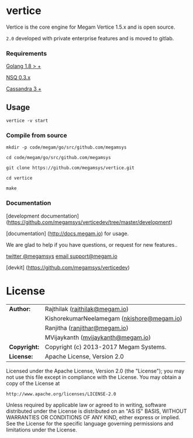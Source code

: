 
vertice
=======

Vertice is the core engine for Megam Vertice 1.5.x and is open source. 

`2.0` developed with private enterprise features and is moved to gitlab.


### Requirements

>
[Golang 1.8 > +](http://www.golang.org/dl)

>
[NSQ 0.3.x](http://nsq.io/deployment/installing.html)

>
[Cassandra 3 +](https://wiki.apache.org/cassandra/GettingStarted)

## Usage

``vertice -v start``


### Compile from source


```
mkdir -p code/megam/go/src/github.com/megamsys

cd code/megam/go/src/github.com/megamsys

git clone https://github.com/megamsys/vertice.git

cd vertice

make

```


### Documentation

[development documentation] (https://github.com/megamsys/verticedev/tree/master/development)

[documentation] (http://docs.megam.io) for usage.




We are glad to help if you have questions, or request for new features..

[twitter @megamsys](http://twitter.com/megamsys) [email support@megam.io](<support@megam.io>)

[devkit] (https://github.com/megamsys/verticedev)

# License


|                      |                                          |
|:---------------------|:-----------------------------------------|
| **Author:**          | Rajthilak (<rajthilak@megam.io>)
| 	                   | KishorekumarNeelamegam (<nkishore@megam.io>)
|                      | Ranjitha  (<ranjithar@megam.io>)
|                      | MVijaykanth  (<mvijaykanth@megam.io>)
| **Copyright:**       | Copyright (c) 2013-2017 Megam Systems.
| **License:**         | Apache License, Version 2.0

Licensed under the Apache License, Version 2.0 (the "License");
you may not use this file except in compliance with the License.
You may obtain a copy of the License at

    http://www.apache.org/licenses/LICENSE-2.0

Unless required by applicable law or agreed to in writing, software
distributed under the License is distributed on an "AS IS" BASIS,
WITHOUT WARRANTIES OR CONDITIONS OF ANY KIND, either express or implied.
See the License for the specific language governing permissions and
limitations under the License.
